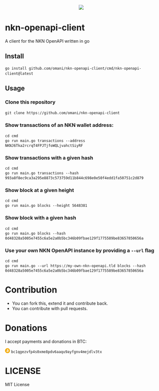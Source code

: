 <p align="center"><img src="https://avatars0.githubusercontent.com/u/64492989?s=200&v=4" width="150"></p>

# nkn-openapi-client
A client for the NKN OpenAPI written in go

## Install
`go install github.com/omani/nkn-openapi-client/cmd/nkn-openapi-client@latest`


## Usage
### Clone this repository
`git clone https://github.com/omani/nkn-openapi-client`

### Show transactions of an NKN wallet address:
```
cd cmd
go run main.go transactions --address NKNJ6Tka2rcrqT4FPJTjfoWQLjvahctSiyRF
```

### Show transactions with a given hash
```
cd cmd
go run main.go transactions --hash 993a8f8ec9ca3a295e8873c573759d11b844c698e0e50f4edd1fa50751c2d879
```

### Show block at a given height
```
cd cmd
go run main.go blocks --height 5648381
```

### Show block with a given hash
```
cd cmd
go run main.go blocks --hash 0d48328a5005e7455c6a5e2a0b5bc346b09fbae129f1775589be83657850656a
```

### Use your own NKN OpenAPI instance by providing a `--url` flag
```
cd cmd
go run main.go --url https://my-own-nkn-openapi.tld blocks --hash 0d48328a5005e7455c6a5e2a0b5bc346b09fbae129f1775589be83657850656a
```

# Contribution
* You can fork this, extend it and contribute back.
* You can contribute with pull requests.

# Donations
I accept payments and donations in BTC:

<img src="https://raw.githubusercontent.com/bitpay/bitcoin-brand/master/bitcoin.svg" width="16" height="16" /> `bc1qgezvfp4s0xme8pdv6aaqu9ayfgnv4mejdlv3tx`

# LICENSE
MIT License


